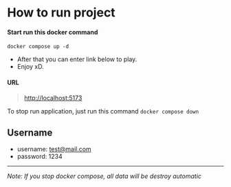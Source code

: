 # How to run project
#### Start run this docker command

```docker compose up -d```
 - After that you can enter link below to play.
 - Enjoy xD.

#### URL
>[http://localhost:5173](http://localhost:5173)

To stop run application, just run this command
```docker compose down```


## Username
- username: test@mail.com
- password: 1234

---
*Note: If you stop docker compose, all data will be destroy automatic*